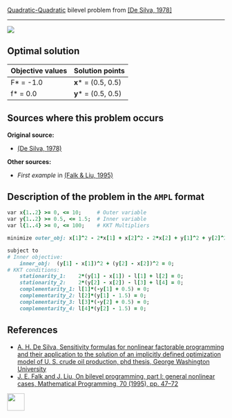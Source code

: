 [Quadratic-Quadratic](/BASBLib/QP-QP-problems) bilevel problem from [\[De Silva, 1978\]][De Silva, 1978]

---

![](https://github.com/basblsolver/BASBLib/wiki/images/d_1978_01_eq.jpg)

## Optimal solution

Objective values   | Solution points         |
------------------ | ----------------------- |
F* = -1.0          | __x__* = (0.5, 0.5)     |
f* = 0.0           | __y__* = (0.5, 0.5)     |

## Sources where this problem occurs

__Original source:__

 - [(De Silva, 1978)][De Silva, 1978]

__Other sources:__

 - _First example_ in [(Falk & Liu, 1995)][Falk & Liu, 1995]

## Description of the problem in the `AMPL` format

```ruby
var x{1..2} >= 0, <= 10;     # Outer variable
var y{1..2} >= 0.5, <= 1.5;  # Inner variable
var l{1..4} >= 0, <= 100;    # KKT Multipliers

minimize outer_obj: x[1]^2 - 2*x[1] + x[2]^2 - 2*x[2] + y[1]^2 + y[2]^2;   # Outer objective

subject to
# Inner objective:
    inner_obj:  (y[1] - x[1])^2 + (y[2] - x[2])^2 = 0;
# KKT conditions:
    stationarity_1:    2*(y[1] - x[1]) - l[1] + l[2] = 0;
    stationarity_2:    2*(y[2] - x[2]) - l[3] + l[4] = 0;
    complementarity_1: l[1]*(-y[1] + 0.5) = 0;
    complementarity_2: l[2]*(y[1] - 1.5) = 0;
    complementarity_3: l[3]*(-y[2] + 0.5) = 0;
    complementarity_4: l[4]*(y[2] - 1.5) = 0;
```

##  References

 - [A. H. De Silva, Sensitivity formulas for nonlinear factorable programming and their application to the solution of an implicitly defined optimization model of U. S. crude oil production, phd thesis, George Washington University](http://elibrary.ru/item.asp?id=7234908)
 - [J. E. Falk and J. Liu, On bilevel programming, part I: general nonlinear cases, Mathematical Programming, 70 (1995), pp. 47–72](https://doi.org/10.1007/BF01585928)

[<img src="http://www.interupgrade.com/images/pfeil-backbutton.png" width="40" height="40">](/BASBLib/QP-QP-problems "Back to summary of QP-QP bilevel problems")

[De Silva, 1978]: http://elibrary.ru/item.asp?id=7234908
[Falk & Liu, 1995]: https://doi.org/10.1007/BF01585928
